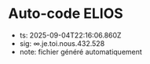 # Auto-code ELIOS
- ts: 2025-09-04T22:16:06.860Z
- sig: ∞.je.toi.nous.432.528
- note: fichier généré automatiquement